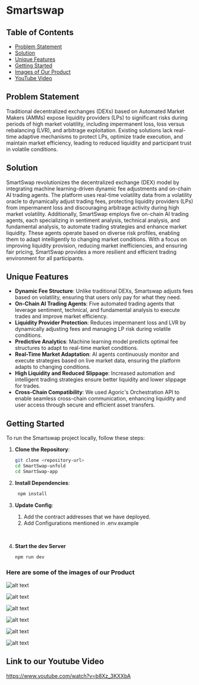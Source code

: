 # Smartswap

## Table of Contents
- [Problem Statement](#problem-statement)
- [Solution](#solution)
- [Unique Features](#unique-features)
- [Getting Started](#getting-started)
- [Images of Our Product](#here-are-some-images-of-our-product)
- [YouTube Video](#link-to-our-youtube-video)

## Problem Statement
Traditional decentralized exchanges (DEXs) based on Automated Market Makers (AMMs) expose liquidity providers (LPs) to significant risks during periods of high market volatility, including impermanent loss, loss versus rebalancing (LVR), and arbitrage exploitation. Existing solutions lack real-time adaptive mechanisms to protect LPs, optimize trade execution, and maintain market efficiency, leading to reduced liquidity and participant trust in volatile conditions.

## Solution
SmartSwap revolutionizes the decentralized exchange (DEX) model by integrating machine learning-driven dynamic fee adjustments and on-chain AI trading agents. The platform uses real-time volatility data from a volatility oracle to dynamically adjust trading fees, protecting liquidity providers (LPs) from impermanent loss and discouraging arbitrage activity during high market volatility. Additionally, SmartSwap employs five on-chain AI trading agents, each specializing in sentiment analysis, technical analysis, and fundamental analysis, to automate trading strategies and enhance market liquidity. These agents operate based on diverse risk profiles, enabling them to adapt intelligently to changing market conditions. With a focus on improving liquidity provision, reducing market inefficiencies, and ensuring fair pricing, SmartSwap provides a more resilient and efficient trading environment for all participants.

## Unique Features
- **Dynamic Fee Structure**: Unlike traditional DEXs, Smartswap adjusts fees based on volatility, ensuring that users only pay for what they need.
- **On-Chain AI Trading Agents**: Five automated trading agents that leverage sentiment, technical, and fundamental analysis to execute trades and improve market efficiency.
- **Liquidity Provider Protection**: Reduces impermanent loss and LVR by dynamically adjusting fees and managing LP risk during volatile conditions.
- **Predictive Analytics**: Machine learning model predicts optimal fee structures to adapt to real-time market conditions.
- **Real-Time Market Adaptation**: AI agents continuously monitor and execute strategies based on live market data, ensuring the platform adapts to changing conditions.
- **High Liquidity and Reduced Slippage**: Increased automation and intelligent trading strategies ensure better liquidity and lower slippage for trades.
- **Cross-Chain Compatibility**: We used Agoric's Orchestration API to enable seamless cross-chain communication, enhancing liquidity and user access through secure and efficient asset transfers.

## Getting Started
To run the Smartswap project locally, follow these steps:

1. **Clone the Repository**:
   ```bash
   git clone <repository-url>
   cd SmartSwap-unfold
   cd SmartSwap-app
    ```
2. **Install Dependencies**:
   ```bash
    npm install
    ```

3. **Update Config**:
   1. Add the contract addresses that we have deployed. 
   2. Add Configurations mentioned in .env.example
 <br>

4. **Start the dev Server**
    ```bash
    npm run dev
    ```
### Here are some of the images of our Product 
![alt text](./imgs/Screenshot%202024-12-02%20134145.png) 

![alt text](./imgs/Screenshot%202024-12-02%20134332.png)

![alt text](./imgs/swap.jpg)

![alt text](./imgs/LP.jpg)

![alt text](./imgs/Screenshot%202024-12-02%20134243.png) 

![alt text](./imgs/Screenshot%202024-12-02%20134306.png) 

## Link to our Youtube Video

https://www.youtube.com/watch?v=b8Xz_3KXXbA